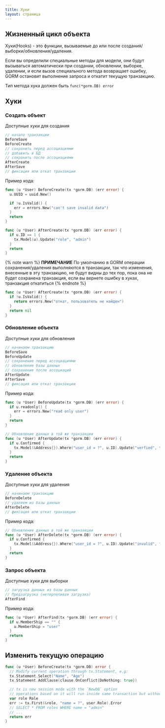```yaml
---
title: Хуки
layout: страница
---
```


## Жизненный цикл объекта

Хуки(Hooks) - это функции, вызываемые до или после создания/выборки/обновления/удаления.

Если вы определили специальные методы для модели, они будут вызываться автоматически при создании, обновлении, выборке, удалении, и если вызов специального метода возвращает ошибку, GORM остановит выполнение запроса и откатит текущую транзакцию.

Тип метода хука должен быть `func(*gorm.DB) error`

## Хуки

### Создать объект

Доступные хуки для создания

```go
// начало транзакции
BeforeSave
BeforeCreate
// сохранить перед ассоциациями
// добавить в БД
// сохранить после ассоциациями
AfterCreate
AfterSave
// фиксация или откат транзакции
```

Пример кода:

```go
func (u *User) BeforeCreate(tx *gorm.DB) (err error) {
  u.UUID = uuid.New()

  if !u.IsValid() {
    err = errors.New("can't save invalid data")
  }
  return
}

func (u *User) AfterCreate(tx *gorm.DB) (err error) {
  if u.ID == 1 {
    tx.Model(u).Update("role", "admin")
  }
  return
}
```

{% note warn %}
**ПРИМЕЧАНИЕ** По умолчанию в GORM операции сохранения/удаления выполняются в транзакции, так что изменения, внесенные в эту транзакцию, не будут видны до тех пор, пока она не будет сохранена транзакция, если вы вернете ошибку в хуках, транзакция откатиться
{% endnote %}

```go
func (u *User) AfterCreate(tx *gorm.DB) (err error) {
  if !u.IsValid() {
    return errors.New("откат, пользователь не найден")
  }
  return nil
}
```

### Обновление объекта

Доступные хуки для обновления

```go
// начинаем транзакцию
BeforeSave
BeforeUpdate
// сохранение перед ассоциациями
// обновление базы данных
// сохранение после ассоциаций
AfterUpdate
AfterSave
// фиксация или откат транзакции
```

Пример кода:

```go
func (u *User) BeforeUpdate(tx *gorm.DB) (err error) {
  if u.readonly() {
    err = errors.New("read only user")
  }
  return
}

// Обновление данных в той же транзакции
func (u *User) AfterUpdate(tx *gorm.DB) (err error) {
  if u.Confirmed {
    tx.Model(&Address{}).Where("user_id = ?", u.ID).Update("verfied", true)
  }
  return
}
```

### Удаление объекта

Доступные хуки для удаления

```go
// начинаем транзакцию
BeforeDelete
// удаляем из базы данных
AfterDelete
// фиксация или откат транзакции
```

Пример кода:

```go
// Обновление данных в той же транзакции
func (u *User) AfterDelete(tx *gorm.DB) (err error) {
  if u.Confirmed {
    tx.Model(&Address{}).Where("user_id = ?", u.ID).Update("invalid", false)
  }
  return
}
```

### Запрос объекта

Доступные хуки для выборки

```go
// загрузка данных из базы данных
// Предзагрузка (нетерпеливая загрузка)
AfterFind
```

Пример кода:

```go
func (u *User) AfterFind(tx *gorm.DB) (err error) {
  if u.MemberShip == "" {
    u.MemberShip = "user"
  }
  return
}
```

## Изменить текущую операцию

```go
func (u *User) BeforeCreate(tx *gorm.DB) error {
  // Modify current operation through tx.Statement, e.g:
  tx.Statement.Select("Name", "Age")
  tx.Statement.AddClause(clause.OnConflict{DoNothing: true})

  // tx is new session mode with the `NewDB` option
  // operations based on it will run inside same transaction but without any current conditions
  var role Role
  err := tx.First(&role, "name = ?", user.Role).Error
  // SELECT * FROM roles WHERE name = "admin"
  // ...
  return err
}
```
